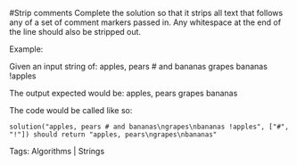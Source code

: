 #Strip comments
Complete the solution so that it strips all text that follows any of a set of comment markers passed in. Any whitespace at the end of the line should also be stripped out.

Example:

Given an input string of:
apples, pears # and bananas
grapes
bananas !apples

The output expected would be:
apples, pears
grapes
bananas

The code would be called like so:
```
solution("apples, pears # and bananas\ngrapes\nbananas !apples", ["#", "!"]) should return "apples, pears\ngrapes\nbananas"
```
Tags: Algorithms | Strings
